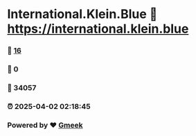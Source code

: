 # International.Klein.Blue :link: https://international.klein.blue 
### :page_facing_up: [16](https://international.klein.blue/tag.html) 
### :speech_balloon: 0 
### :hibiscus: 34057 
### :alarm_clock: 2025-04-02 02:18:45 
### Powered by :heart: [Gmeek](https://github.com/Meekdai/Gmeek)
